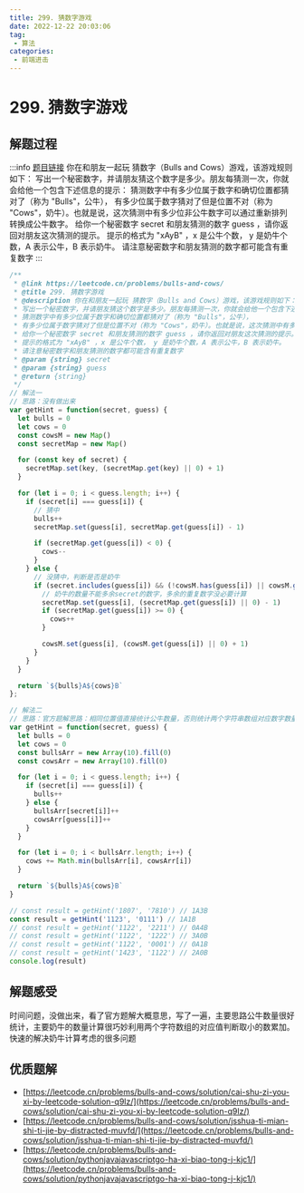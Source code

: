 ```yaml
---
title: 299. 猜数字游戏
date: 2022-12-22 20:03:06
tag:
 - 算法
categories:
 - 前端进击
---
```

# 299. 猜数字游戏
## 解题过程
:::info
[题目链接](https://leetcode.cn/problems/bulls-and-cows/)
你在和朋友一起玩 猜数字（Bulls and Cows）游戏，该游戏规则如下：
写出一个秘密数字，并请朋友猜这个数字是多少。朋友每猜测一次，你就会给他一个包含下述信息的提示：
猜测数字中有多少位属于数字和确切位置都猜对了（称为 "Bulls"，公牛），
有多少位属于数字猜对了但是位置不对（称为 "Cows"，奶牛）。也就是说，这次猜测中有多少位非公牛数字可以通过重新排列转换成公牛数字。
给你一个秘密数字 secret 和朋友猜测的数字 guess ，请你返回对朋友这次猜测的提示。
提示的格式为 "xAyB" ，x 是公牛个数， y 是奶牛个数，A 表示公牛，B 表示奶牛。
请注意秘密数字和朋友猜测的数字都可能含有重复数字
:::
```javascript
/**
 * @link https://leetcode.cn/problems/bulls-and-cows/
 * @title 299. 猜数字游戏
 * @description 你在和朋友一起玩 猜数字（Bulls and Cows）游戏，该游戏规则如下：
 * 写出一个秘密数字，并请朋友猜这个数字是多少。朋友每猜测一次，你就会给他一个包含下述信息的提示：
 * 猜测数字中有多少位属于数字和确切位置都猜对了（称为 "Bulls"，公牛），
 * 有多少位属于数字猜对了但是位置不对（称为 "Cows"，奶牛）。也就是说，这次猜测中有多少位非公牛数字可以通过重新排列转换成公牛数字。
 * 给你一个秘密数字 secret 和朋友猜测的数字 guess ，请你返回对朋友这次猜测的提示。
 * 提示的格式为 "xAyB" ，x 是公牛个数， y 是奶牛个数，A 表示公牛，B 表示奶牛。
 * 请注意秘密数字和朋友猜测的数字都可能含有重复数字
 * @param {string} secret
 * @param {string} guess
 * @return {string}
 */
// 解法一
// 思路：没有做出来
var getHint = function(secret, guess) {
  let bulls = 0
  let cows = 0
  const cowsM = new Map()
  const secretMap = new Map()

  for (const key of secret) {
    secretMap.set(key, (secretMap.get(key) || 0) + 1)
  }

  for (let i = 0; i < guess.length; i++) {
    if (secret[i] === guess[i]) {
      // 猜中
      bulls++
      secretMap.set(guess[i], secretMap.get(guess[i]) - 1)

      if (secretMap.get(guess[i]) < 0) {
        cows--
      }
    } else {
      // 没猜中，判断是否是奶牛
      if (secret.includes(guess[i]) && (!cowsM.has(guess[i]) || cowsM.get(guess[i]) <= secretMap.get(guess[i]))) {
        // 奶牛的数量不能多余secret的数字，多余的重复数字没必要计算
        secretMap.set(guess[i], (secretMap.get(guess[i]) || 0) - 1)
        if (secretMap.get(guess[i]) >= 0) {
          cows++
        }

        cowsM.set(guess[i], (cowsM.get(guess[i]) || 0) + 1)
      }
    }
  }

  return `${bulls}A${cows}B`
};

// 解法二
// 思路：官方题解思路：相同位置值直接统计公牛数量，否则统计两个字符串数组对应数字数量，然后遍历取最小值累加即可
var getHint = function(secret, guess) {
  let bulls = 0
  let cows = 0
  const bullsArr = new Array(10).fill(0)
  const cowsArr = new Array(10).fill(0)

  for (let i = 0; i < guess.length; i++) {
    if (secret[i] === guess[i]) {
      bulls++
    } else {
      bullsArr[secret[i]]++
      cowsArr[guess[i]]++
    }
  }

  for (let i = 0; i < bullsArr.length; i++) {
    cows += Math.min(bullsArr[i], cowsArr[i])
  }

  return `${bulls}A${cows}B`
}

// const result = getHint('1807', '7810') // 1A3B
const result = getHint('1123', '0111') // 1A1B
// const result = getHint('1122', '2211') // 0A4B
// const result = getHint('1122', '1222') // 3A0B
// const result = getHint('1122', '0001') // 0A1B
// const result = getHint('1423', '1122') // 2A0B
console.log(result)
```
## 解题感受
时间问题，没做出来，看了官方题解大概意思，写了一遍，主要思路公牛数量很好统计，主要奶牛的数量计算很巧妙利用两个字符数组的对应值判断取小的数累加。快速的解决奶牛计算考虑的很多问题
## 优质题解

- [https://leetcode.cn/problems/bulls-and-cows/solution/cai-shu-zi-you-xi-by-leetcode-solution-q9lz/](https://leetcode.cn/problems/bulls-and-cows/solution/cai-shu-zi-you-xi-by-leetcode-solution-q9lz/)
- [https://leetcode.cn/problems/bulls-and-cows/solution/jsshua-ti-mian-shi-ti-jie-by-distracted-muvfd/](https://leetcode.cn/problems/bulls-and-cows/solution/jsshua-ti-mian-shi-ti-jie-by-distracted-muvfd/)
- [https://leetcode.cn/problems/bulls-and-cows/solution/pythonjavajavascriptgo-ha-xi-biao-tong-j-kjc1/](https://leetcode.cn/problems/bulls-and-cows/solution/pythonjavajavascriptgo-ha-xi-biao-tong-j-kjc1/)
